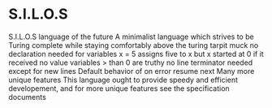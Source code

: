 # S.I.L.O.S
S.I.L.O.S language of the future
A minimalist language which strives to be Turing complete while staying comfortably above the turing tarpit muck
no declaration needed for variables
x = 5 assigns five to x but x started at 0 if it received no value
variables > than 0 are truthy 
no line terminator needed except for new lines
Default behavior of on error resume next
Many more unique features
This language ought to provide speedy and efficient developement, and for more unique features see the specification documents
